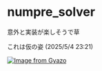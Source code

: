 # numpre_solver 
意外と実装が楽しそうで草 </br>

これは仮の姿 (2025/5/4 23:21) </br>

[![Image from Gyazo](https://i.gyazo.com/3e1d55bc0cb0f9a24336e2173b155d33.png)](https://gyazo.com/3e1d55bc0cb0f9a24336e2173b155d33)
